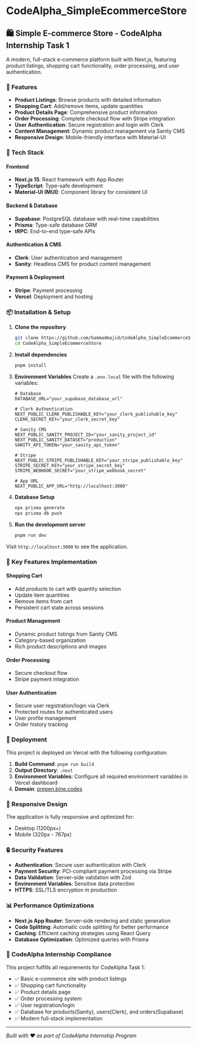 # CodeAlpha_SimpleEcommerceStore

## 🛍️ Simple E-commerce Store - CodeAlpha Internship Task 1

A modern, full-stack e-commerce platform built with Next.js, featuring product listings, shopping cart functionality, order processing, and user authentication.

### 🌟 Features

- **Product Listings**: Browse products with detailed information
- **Shopping Cart**: Add/remove items, update quantities
- **Product Details Page**: Comprehensive product information
- **Order Processing**: Complete checkout flow with Stripe integration
- **User Authentication**: Secure registration and login with Clerk
- **Content Management**: Dynamic product management via Sanity CMS
- **Responsive Design**: Mobile-friendly interface with Material-UI

### 🚀 Tech Stack

#### Frontend
- **Next.js 15**: React framework with App Router
- **TypeScript**: Type-safe development
- **Material-UI (MUI)**: Component library for consistent UI

#### Backend & Database
- **Supabase**: PostgreSQL database with real-time capabilities
- **Prisma**: Type-safe database ORM
- **tRPC**: End-to-end type-safe APIs

#### Authentication & CMS
- **Clerk**: User authentication and management
- **Sanity**: Headless CMS for product content management

#### Payment & Deployment
- **Stripe**: Payment processing
- **Vercel**: Deployment and hosting

### 📦 Installation & Setup

1. **Clone the repository**
   ```bash
   git clone https://github.com/hammadmajid/CodeAlpha_SimpleEcommerceStore.git
   cd CodeAlpha_SimpleEcommerceStore
   ```

2. **Install dependencies**
   ```bash
   pnpm install
   ```

3. **Environment Variables**
   Create a `.env.local` file with the following variables:
   ```env
   # Database
   DATABASE_URL="your_supabase_database_url"
   
   # Clerk Authentication
   NEXT_PUBLIC_CLERK_PUBLISHABLE_KEY="your_clerk_publishable_key"
   CLERK_SECRET_KEY="your_clerk_secret_key"
   
   # Sanity CMS
   NEXT_PUBLIC_SANITY_PROJECT_ID="your_sanity_project_id"
   NEXT_PUBLIC_SANITY_DATASET="production"
   SANITY_API_TOKEN="your_sanity_api_token"
   
   # Stripe
   NEXT_PUBLIC_STRIPE_PUBLISHABLE_KEY="your_stripe_publishable_key"
   STRIPE_SECRET_KEY="your_stripe_secret_key"
   STRIPE_WEBHOOK_SECRET="your_stripe_webhook_secret"
   
   # App URL
   NEXT_PUBLIC_APP_URL="http://localhost:3000"
   ```

4. **Database Setup**
   ```bash
   npx prisma generate
   npx prisma db push
   ```

5. **Run the development server**
   ```bash
   pnpm run dev
   ```

Visit `http://localhost:3000` to see the application.

### 🔧 Key Features Implementation

#### Shopping Cart
- Add products to cart with quantity selection
- Update item quantities
- Remove items from cart
- Persistent cart state across sessions

#### Product Management
- Dynamic product listings from Sanity CMS
- Category-based organization
- Rich product descriptions and images

#### Order Processing
- Secure checkout flow
- Stripe payment integration

#### User Authentication
- Secure user registration/login via Clerk
- Protected routes for authenticated users
- User profile management
- Order history tracking

### 🚀 Deployment

This project is deployed on Vercel with the following configuration:

1. **Build Command**: `pnpm run build`
2. **Output Directory**: `.next`
3. **Environment Variables**: Configure all required environment variables in Vercel dashboard
4. **Domain**: [prepen.bine.codes](https://prepen.bine.codes)

### 📱 Responsive Design

The application is fully responsive and optimized for:
- Desktop (1200px+)
- Mobile (320px - 767px)

### 🔒 Security Features

- **Authentication**: Secure user authentication with Clerk
- **Payment Security**: PCI-compliant payment processing via Stripe
- **Data Validation**: Server-side validation with Zod
- **Environment Variables**: Sensitive data protection
- **HTTPS**: SSL/TLS encryption in production

### 📊 Performance Optimizations

- **Next.js App Router**: Server-side rendering and static generation
- **Code Splitting**: Automatic code splitting for better performance
- **Caching**: Efficient caching strategies using React Query
- **Database Optimization**: Optimized queries with Prisma

### 🎯 CodeAlpha Internship Compliance

This project fulfills all requirements for CodeAlpha Task 1:
- ✅ Basic e-commerce site with product listings
- ✅ Shopping cart functionality
- ✅ Product details page
- ✅ Order processing system
- ✅ User registration/login
- ✅ Database for products(Sanity), users(Clerk), and orders(Supabase)
- ✅ Modern full-stack implementation

---

*Built with ❤️ as part of CodeAlpha Internship Program*
